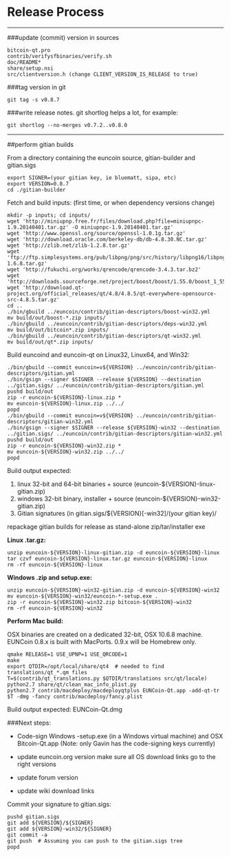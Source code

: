 Release Process
====================

* * *

###update (commit) version in sources


	bitcoin-qt.pro
	contrib/verifysfbinaries/verify.sh
	doc/README*
	share/setup.nsi
	src/clientversion.h (change CLIENT_VERSION_IS_RELEASE to true)

###tag version in git

	git tag -s v0.8.7

###write release notes. git shortlog helps a lot, for example:

	git shortlog --no-merges v0.7.2..v0.8.0

* * *

##perform gitian builds

 From a directory containing the euncoin source, gitian-builder and gitian.sigs
  
	export SIGNER=(your gitian key, ie bluematt, sipa, etc)
	export VERSION=0.8.7
	cd ./gitian-builder

 Fetch and build inputs: (first time, or when dependency versions change)

	mkdir -p inputs; cd inputs/
	wget 'http://miniupnp.free.fr/files/download.php?file=miniupnpc-1.9.20140401.tar.gz' -O miniupnpc-1.9.20140401.tar.gz'
	wget 'http://www.openssl.org/source/openssl-1.0.1g.tar.gz'
	wget 'http://download.oracle.com/berkeley-db/db-4.8.30.NC.tar.gz'
	wget 'http://zlib.net/zlib-1.2.8.tar.gz'
	wget 'ftp://ftp.simplesystems.org/pub/libpng/png/src/history/libpng16/libpng-1.6.8.tar.gz'
	wget 'http://fukuchi.org/works/qrencode/qrencode-3.4.3.tar.bz2'
	wget 'http://downloads.sourceforge.net/project/boost/boost/1.55.0/boost_1_55_0.tar.bz2'
	wget 'http://download.qt-project.org/official_releases/qt/4.8/4.8.5/qt-everywhere-opensource-src-4.8.5.tar.gz'
	cd ..
	./bin/gbuild ../euncoin/contrib/gitian-descriptors/boost-win32.yml
	mv build/out/boost-*.zip inputs/
	./bin/gbuild ../euncoin/contrib/gitian-descriptors/deps-win32.yml
	mv build/out/bitcoin*.zip inputs/
	./bin/gbuild ../euncoin/contrib/gitian-descriptors/qt-win32.yml
	mv build/out/qt*.zip inputs/

 Build euncoind and euncoin-qt on Linux32, Linux64, and Win32:
  
	./bin/gbuild --commit euncoin=v${VERSION} ../euncoin/contrib/gitian-descriptors/gitian.yml
	./bin/gsign --signer $SIGNER --release ${VERSION} --destination ../gitian.sigs/ ../euncoin/contrib/gitian-descriptors/gitian.yml
	pushd build/out
	zip -r euncoin-${VERSION}-linux.zip *
	mv euncoin-${VERSION}-linux.zip ../../
	popd
	./bin/gbuild --commit euncoin=v${VERSION} ../euncoin/contrib/gitian-descriptors/gitian-win32.yml
	./bin/gsign --signer $SIGNER --release ${VERSION}-win32 --destination ../gitian.sigs/ ../euncoin/contrib/gitian-descriptors/gitian-win32.yml
	pushd build/out
	zip -r euncoin-${VERSION}-win32.zip *
	mv euncoin-${VERSION}-win32.zip ../../
	popd

  Build output expected:

  1. linux 32-bit and 64-bit binaries + source (euncoin-${VERSION}-linux-gitian.zip)
  2. windows 32-bit binary, installer + source (euncoin-${VERSION}-win32-gitian.zip)
  3. Gitian signatures (in gitian.sigs/${VERSION}[-win32]/(your gitian key)/

repackage gitian builds for release as stand-alone zip/tar/installer exe

**Linux .tar.gz:**

	unzip euncoin-${VERSION}-linux-gitian.zip -d euncoin-${VERSION}-linux
	tar czvf euncoin-${VERSION}-linux.tar.gz euncoin-${VERSION}-linux
	rm -rf euncoin-${VERSION}-linux

**Windows .zip and setup.exe:**

	unzip euncoin-${VERSION}-win32-gitian.zip -d euncoin-${VERSION}-win32
	mv euncoin-${VERSION}-win32/euncoin-*-setup.exe .
	zip -r euncoin-${VERSION}-win32.zip bitcoin-${VERSION}-win32
	rm -rf euncoin-${VERSION}-win32

**Perform Mac build:**

  OSX binaries are created on a dedicated 32-bit, OSX 10.6.8 machine.
  EUNCoin 0.8.x is built with MacPorts.  0.9.x will be Homebrew only.

	qmake RELEASE=1 USE_UPNP=1 USE_QRCODE=1
	make
	export QTDIR=/opt/local/share/qt4  # needed to find translations/qt_*.qm files
	T=$(contrib/qt_translations.py $QTDIR/translations src/qt/locale)
	python2.7 share/qt/clean_mac_info_plist.py
	python2.7 contrib/macdeploy/macdeployqtplus EUNCoin-Qt.app -add-qt-tr $T -dmg -fancy contrib/macdeploy/fancy.plist

 Build output expected: EUNCoin-Qt.dmg

###Next steps:

* Code-sign Windows -setup.exe (in a Windows virtual machine) and
  OSX Bitcoin-Qt.app (Note: only Gavin has the code-signing keys currently)

* update euncoin.org version
  make sure all OS download links go to the right versions

* update forum version

* update wiki download links

Commit your signature to gitian.sigs:

	pushd gitian.sigs
	git add ${VERSION}/${SIGNER}
	git add ${VERSION}-win32/${SIGNER}
	git commit -a
	git push  # Assuming you can push to the gitian.sigs tree
	popd

